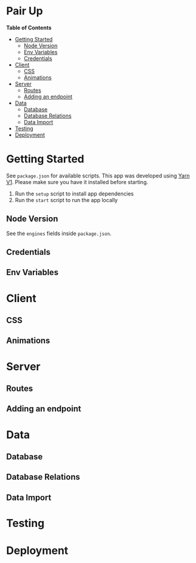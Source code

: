 # Pair Up

**Table of Contents**
- [Getting Started](#getting-started)
  - [Node Version](#node-version)
  - [Env Variables](#env-variables)
  - [Credentials](#credentials)
- [Client](#client)
  - [CSS](#css)
  - [Animations](#animations)
- [Server](#server)
  - [Routes](#routes)
  - [Adding an endpoint](#adding-an-endpoint)
- [Data](#data)
  - [Database](#database)
  - [Database Relations](#database-relations)
  - [Data Import](#data-import)
- [Testing](#testing)
- [Deployment](#deployment)


# Getting Started
See `package.json` for available scripts. This app was developed using [Yarn V1](https://classic.yarnpkg.com/lang/en/). Please make sure you have it installed before starting.

1. Run the `setup` script to install app dependencies
1. Run the `start` script to run the app locally

## Node Version
See the `engines` fields inside `package.json`.

## Credentials

## Env Variables

# Client

## CSS

## Animations

# Server

## Routes

## Adding an endpoint

# Data

## Database

## Database Relations

## Data Import

# Testing

# Deployment